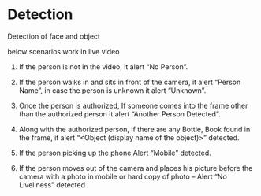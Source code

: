 # Detection
Detection of face and object


below scenarios work in live video



1. If the person is not in the video, it alert “No Person”.

2. If the person walks in and sits in front of the camera, it  alert “Person Name”, in case
the person is unknown it alert “Unknown”.

3. Once the person is authorized, If someone comes into the frame other than the authorized
person it alert “Another Person Detected”.

4. Along with the authorized person, if there are any Bottle, Book found in the
frame, it alert “<Object (display name of the object)>” detected.

5. If the person picking up the phone Alert “Mobile” detected.

6. If the person moves out of the camera and places his picture before the camera with a
photo in mobile or hard copy of photo – Alert “No Liveliness” detected

